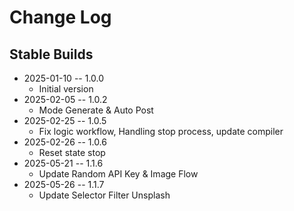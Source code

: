 # Change Log

## Stable Builds

* 2025-01-10 -- 1.0.0
  * Initial version
* 2025-02-05 -- 1.0.2
  * Mode Generate & Auto Post
* 2025-02-25 -- 1.0.5
  * Fix logic workflow, Handling stop process, update compiler
* 2025-02-26 -- 1.0.6
  * Reset state stop
* 2025-05-21 -- 1.1.6
  * Update Random API Key & Image Flow
* 2025-05-26 -- 1.1.7
  * Update Selector Filter Unsplash

